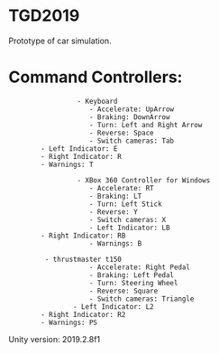 # TGD2019

Prototype of car simulation.

# Command Controllers: 

                     - Keyboard
                        - Accelerate: UpArrow
                        - Braking: DownArrow
                        - Turn: Left and Right Arrow
                        - Reverse: Space
                        - Switch cameras: Tab
			- Left Indicator: E
			- Right Indicator: R
			- Warnings: T
                        
                     - XBox 360 Controller for Windows
                        - Accelerate: RT
                        - Braking: LT
                        - Turn: Left Stick
                        - Reverse: Y
                        - Switch cameras: X
                        - Left Indicator: LB
			- Right Indicator: RB
               	        - Warnings: B
      
		     - thrustmaster t150
                        - Accelerate: Right Pedal
                        - Braking: Left Pedal
                        - Turn: Steering Wheel
                        - Reverse: Square
                        - Switch cameras: Triangle
             		- Left Indicator: L2
			- Right Indicator: R2
			- Warnings: PS

Unity version: 2019.2.8f1
